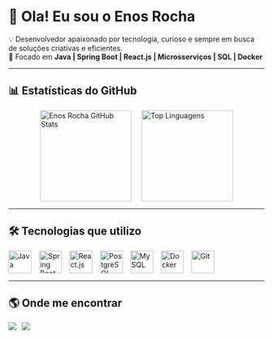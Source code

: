 # 👋 Ola! Eu sou o Enos Rocha  

💡 Desenvolvedor apaixonado por tecnologia, curioso e sempre em busca de soluções criativas e eficientes.  
🎯 Focado em **Java | Spring Boot | React.js | Microsserviços | SQL | Docker**  

---

## 📊 Estatísticas do GitHub

<div style="display: flex; justify-content: center; gap: 20px; flex-wrap: wrap;">
  <img src="https://github-readme-stats.vercel.app/api?username=EnosRocha&show_icons=true&theme=radical" alt="Enos Rocha GitHub Stats" height="180"/>
  <img src="https://github-readme-stats.vercel.app/api/top-langs/?username=EnosRocha&layout=compact&theme=radical" alt="Top Linguagens" height="180"/>
</div>

---

## 🛠 Tecnologias que utilizo

<div style="display: flex; gap: 15px; flex-wrap: wrap; justify-content: flex-start;">
  <img src="https://cdn.jsdelivr.net/gh/devicons/devicon/icons/java/java-original.svg" width="45" height="45" title="Java"/>
  <img src="https://cdn.jsdelivr.net/gh/devicons/devicon/icons/spring/spring-original.svg" width="45" height="45" title="Spring Boot"/>
  <img src="https://cdn.jsdelivr.net/gh/devicons/devicon/icons/react/react-original.svg" width="45" height="45" title="React.js"/>
  <img src="https://cdn.jsdelivr.net/gh/devicons/devicon/icons/postgresql/postgresql-original.svg" width="45" height="45" title="PostgreSQL"/>
  <img src="https://cdn.jsdelivr.net/gh/devicons/devicon/icons/mysql/mysql-original.svg" width="45" height="45" title="MySQL"/>
  <img src="https://cdn.jsdelivr.net/gh/devicons/devicon/icons/docker/docker-original.svg" width="45" height="45" title="Docker"/>
  <img src="https://cdn.jsdelivr.net/gh/devicons/devicon/icons/git/git-original.svg" width="45" height="45" title="Git"/>
</div>

---


## 🌎 Onde me encontrar

<div style="display: flex; gap: 10px;">
  <a href="https://www.linkedin.com/in/enosrocha" target="_blank">
    <img src="https://img.shields.io/badge/LinkedIn-0077B5?style=for-the-badge&logo=linkedin&logoColor=white"/>
  </a>
  <a href="https://github.com/EnosRocha">
    <img src="https://img.shields.io/badge/GitHub-100000?style=for-the-badge&logo=github&logoColor=white"/>
  </a>
</div>
